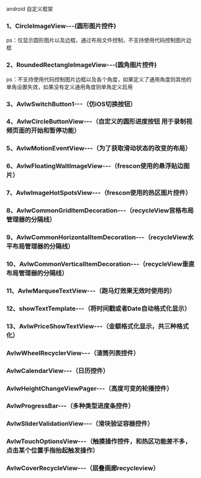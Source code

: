 android 自定义框架

<h3>1、CircleImageView---(圆形图片控件)</h3>
ps：仅显示圆形图片以及边框，通过布局文件控制，不支持使用代码控制图片边框

<h3>2、RoundedRectangleImageView---(圆角图片控件)</h3>
ps：不支持使用代码控制图片边框以及各个角度，如果定义了通用角度则其他的单角设置失效，如果没有定义通用角度则单角定义启用

<h3>3、AvlwSwitchButton1---（仿iOS切换按钮）

<h3>4、AvlwCircleButtonView---（自定义的圆形进度按钮 用于录制视频页面的开始和暂停功能）

<h3>5、AvlwMotionEventView---（为了获取滑动状态的改变的布局）

<h3>6、AvlwFloatingWaltImageView---（frescon使用的悬浮贴边图片）

<h3>7、AvlwImageHotSpotsView---（frescon使用的热区图片控件）

<h3>8、AvlwCommonGridItemDecoration---（recycleView宫格布局管理器的分隔线）

<h3>9、AvlwCommonHorizontalItemDecoration---（recycleView水平布局管理器的分隔线）

<h3>10、AvlwCommonVerticalItemDecoration---（recycleView垂直布局管理器的分隔线）

<h3>11、AvlwMarqueeTextView---（跑马灯效果无效时使用的）

<h3>12、showTextTemplate---（将时间戳或者Date自动格式化显示）

<h3>13、AvlwPriceShowTextView---（金额格式化显示，共三种格式化）

<h3>AvlwWheelRecyclerView---（滚筒列表控件）

<h3>AvlwCalendarView---（日历控件）

<h3>AvlwHeightChangeViewPager---（高度可变的轮播控件）

<h3>AvlwProgressBar---（多种类型进度条控件）

<h3>AvlwSliderValidationView---（滑块验证容器控件）

<h3>AvlwTouchOptionsView---（触摸操作控件，和热区功能差不多，点击某个位置手指抬起触发操作）

<h3>AvlwCoverRecycleView---（层叠画廊recycleview）

